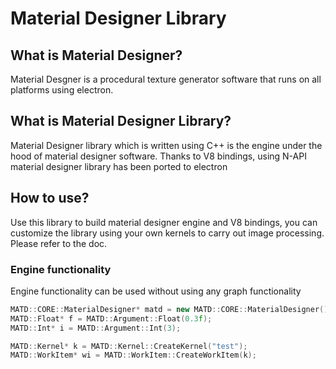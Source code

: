 # Material Designer Library

## What is Material Designer?

Material Desgner is a procedural texture generator software that runs on all platforms using electron.

## What is Material Designer Library?

Material Designer library which is written using C++ is the engine under the hood of material designer software. Thanks to V8 bindings, using N-API material designer library has been ported to electron

## How to use?

Use this library to build material designer engine and V8 bindings, you can customize the library using your own kernels to carry out image processing. Please refer to the doc.

### Engine functionality
Engine functionality can be used without using any graph functionality

```cpp
MATD::CORE::MaterialDesigner* matd = new MATD::CORE::MaterialDesigner();
MATD::Float* f = MATD::Argument::Float(0.3f);
MATD::Int* i = MATD::Argument::Int(3);

MATD::Kernel* k = MATD::Kernel::CreateKernel("test");
MATD::WorkItem* wi = MATD::WorkItem::CreateWorkItem(k);
```